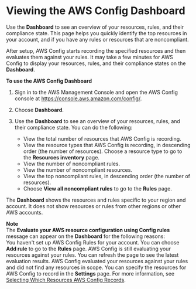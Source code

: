 # Viewing the AWS Config Dashboard<a name="viewing-the-aws-config-dashboard"></a>

Use the **Dashboard** to see an overview of your resources, rules, and their compliance state\. This page helps you quickly identify the top resources in your account, and if you have any rules or resources that are noncompliant\. 

After setup, AWS Config starts recording the specified resources and then evaluates them against your rules\. It may take a few minutes for AWS Config to display your resources, rules, and their compliance states on the **Dashboard**\.

**To use the AWS Config Dashboard**

1. Sign in to the AWS Management Console and open the AWS Config console at [https://console\.aws\.amazon\.com/config/](https://console.aws.amazon.com/config/)\.

1. Choose **Dashboard**\.

1. Use the **Dashboard** to see an overview of your resources, rules, and their compliance state\. You can do the following:
   + View the total number of resources that AWS Config is recording\.
   + View the resource types that AWS Config is recording, in descending order \(the number of resources\)\. Choose a resource type to go to the **Resources inventory** page\.
   + View the number of noncompliant rules\.
   + View the number of noncompliant resources\.
   + View the top noncompliant rules, in descending order \(the number of resources\)\.
   + Choose **View all noncompliant rules** to go to the **Rules** page\.

The **Dashboard** shows the resources and rules specific to your region and account\. It does not show resources or rules from other regions or other AWS accounts\. 

**Note**  
The **Evaluate your AWS resource configuration using Config rules** message can appear on the **Dashboard** for the following reasons:  
You haven't set up AWS Config Rules for your account\. You can choose **Add rule** to go to the **Rules** page\.
AWS Config is still evaluating your resources against your rules\. You can refresh the page to see the latest evaluation results\.
 AWS Config evaluated your resources against your rules and did not find any resources in scope\. You can specify the resources for AWS Config to record in the **Settings** page\. For more information, see [Selecting Which Resources AWS Config Records](select-resources.md)\.